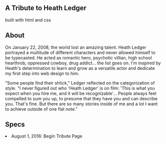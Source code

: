 ## A Tribute to Heath Ledger
built with html and css

## About
On January 22, 2008, the world lost an amazing talent. 
Heath Ledger portrayed a multitude of different characters and never allowed himself to be typecasted.
He acted as romantic hero, psychotic villian, high school hearthrob, oppressed cowboy, drug addict... the list goes on.
I'm inspired by Heath's determination to learn and grow as a versatile actor and dedicate my first step into web design to him. 

"Some people find their shtick," Ledger reflected on the categorization of style. 
"I never figured out who 'Heath Ledger' is on film: 'This is what you expect when you hire me, and it will be recognizable'... 
People always feel compelled to sum you up, to presume that they have you and can describe you. That's fine. 
But there are so many stories inside of me and a lot I want to achieve outside of one flat note."

## Specs
<li>August 1, 2016: Begin Tribute Page</li>

